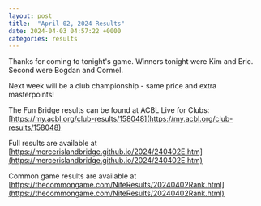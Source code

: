 ```yaml
---
layout: post
title:  "April 02, 2024 Results"
date: 2024-04-03 04:57:22 +0000
categories: results
---
```

Thanks for coming to tonight's game. Winners tonight were Kim and Eric. Second were Bogdan and Cormel.

Next week will be a club championship - same price and extra masterpoints!

The Fun Bridge results can be found at ACBL Live for Clubs: [https://my.acbl.org/club-results/158048](https://my.acbl.org/club-results/158048)

Full results are available at [https://mercerislandbridge.github.io/2024/240402E.htm](https://mercerislandbridge.github.io/2024/240402E.htm)

Common game results are available at [https://thecommongame.com/NiteResults/20240402Rank.html](https://thecommongame.com/NiteResults/20240402Rank.html)
